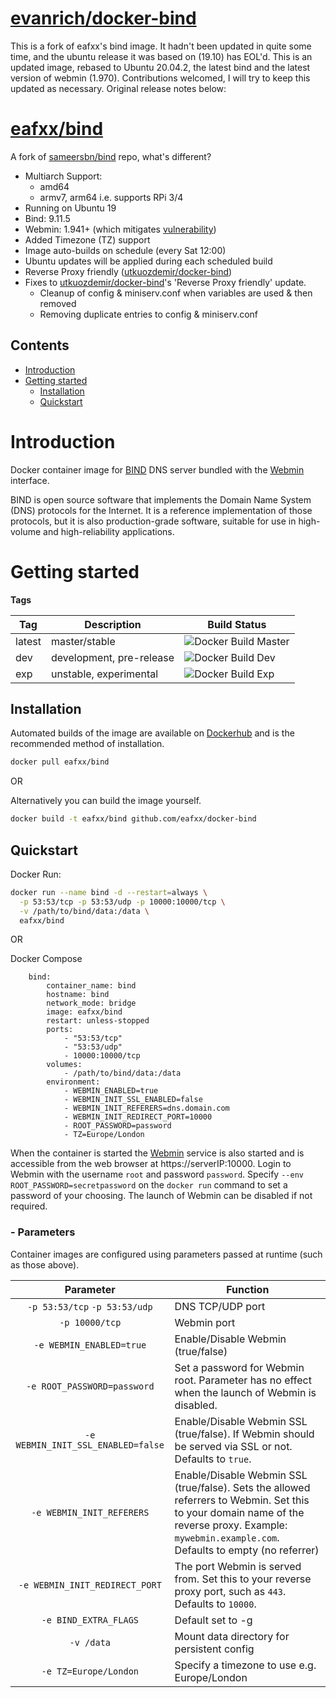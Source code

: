 # [evanrich/docker-bind](https://hub.docker.com/r/evanrich/docker-bind)
This is a fork of eafxx's bind image.  It hadn't been updated in quite some time, and the ubuntu release it was based on (19.10) has EOL'd.   This is an updated image, rebased to Ubuntu 20.04.2, the latest bind and the latest version of webmin (1.970).   Contributions welcomed, I will try to keep this updated as necessary.  Original release notes below:

# [eafxx/bind](https://hub.docker.com/r/eafxx/bind)

A fork of [sameersbn/bind](https://github.com/sameersbn/docker-bind) repo, what's different?
- Multiarch Support: 
  * amd64
  * armv7, arm64 i.e. supports RPi 3/4
- Running on Ubuntu 19
- Bind: 9.11.5 
- Webmin: 1.941+ (which mitigates [vulnerability](https://thehackernews.com/2019/08/webmin-vulnerability-hacking.html))
- Added Timezone (TZ) support
- Image auto-builds on schedule (every Sat 12:00)
- Ubuntu updates will be applied during each scheduled build
- Reverse Proxy friendly ([utkuozdemir/docker-bind](https://github.com/utkuozdemir/docker-bind/tree/webmin-reverse-proxy-config))
- Fixes to [utkuozdemir/docker-bind](https://github.com/utkuozdemir/docker-bind/tree/webmin-reverse-proxy-config)'s 'Reverse Proxy friendly' update. 
  * Cleanup of config & miniserv.conf when variables are used & then removed
  * Removing duplicate entries to config & miniserv.conf
 
## Contents
- [Introduction](#introduction)
- [Getting started](#getting-started)
  - [Installation](#installation)
  - [Quickstart](#quickstart)

# Introduction

Docker container image for [BIND](https://www.isc.org/downloads/bind/) DNS server bundled with the [Webmin](http://www.webmin.com/) interface.

BIND is open source software that implements the Domain Name System (DNS) protocols for the Internet. It is a reference implementation of those protocols, but it is also production-grade software, suitable for use in high-volume and high-reliability applications.

# Getting started

**Tags**

| Tag      | Description                          | Build Status                                                                                                | 
| ---------|--------------------------------------|-------------------------------------------------------------------------------------------------------------|
| latest | master/stable                 | ![Docker Build Master](https://github.com/elmerfdz/docker-bind/workflows/Docker%20Build%20Master/badge.svg)  | 
| dev | development, pre-release      | ![Docker Build Dev](https://github.com/elmerfdz/docker-bind/workflows/Docker%20Build%20Dev/badge.svg)     |
| exp | unstable, experimental        | ![Docker Build Exp](https://github.com/elmerfdz/docker-bind/workflows/Docker%20Build%20Exp/badge.svg)   | 

## Installation

Automated builds of the image are available on [Dockerhub](https://hub.docker.com/r/eafxx/bind) and is the recommended method of installation.

```bash
docker pull eafxx/bind
```
OR

Alternatively you can build the image yourself.

```bash
docker build -t eafxx/bind github.com/eafxx/docker-bind
```

## Quickstart

Docker Run:

```bash
docker run --name bind -d --restart=always \
  -p 53:53/tcp -p 53:53/udp -p 10000:10000/tcp \
  -v /path/to/bind/data:/data \
  eafxx/bind
```

OR

Docker Compose

```
    bind:
        container_name: bind
        hostname: bind
        network_mode: bridge
        image: eafxx/bind
        restart: unless-stopped
        ports:
            - "53:53/tcp"
            - "53:53/udp"
            - 10000:10000/tcp
        volumes:
            - /path/to/bind/data:/data
        environment:
            - WEBMIN_ENABLED=true
            - WEBMIN_INIT_SSL_ENABLED=false
            - WEBMIN_INIT_REFERERS=dns.domain.com
            - WEBMIN_INIT_REDIRECT_PORT=10000
            - ROOT_PASSWORD=password
            - TZ=Europe/London
```

When the container is started the [Webmin](http://www.webmin.com/) service is also started and is accessible from the web browser at https://serverIP:10000. Login to Webmin with the username `root` and password `password`. Specify `--env ROOT_PASSWORD=secretpassword` on the `docker run` command to set a password of your choosing. The launch of Webmin can be disabled if not required. 

### - Parameters

Container images are configured using parameters passed at runtime (such as those above). 

| Parameter | Function |
| :----: | --- |
| `-p 53:53/tcp` `-p 53:53/udp` | DNS TCP/UDP port|
| `-p 10000/tcp` | Webmin port |
| `-e WEBMIN_ENABLED=true` | Enable/Disable Webmin (true/false) |
| `-e ROOT_PASSWORD=password` | Set a password for Webmin root. Parameter has no effect when the launch of Webmin is disabled.  |
| `-e WEBMIN_INIT_SSL_ENABLED=false` | Enable/Disable Webmin SSL (true/false). If Webmin should be served via SSL or not. Defaults to `true`. |
| `-e WEBMIN_INIT_REFERERS` | Enable/Disable Webmin SSL (true/false). Sets the allowed referrers to Webmin. Set this to your domain name of the reverse proxy. Example: `mywebmin.example.com`. Defaults to empty (no referrer)|
| `-e WEBMIN_INIT_REDIRECT_PORT` | The port Webmin is served from. Set this to your reverse proxy port, such as `443`. Defaults to `10000`. |
| `-e BIND_EXTRA_FLAGS` | Default set to -g |
| `-v /data` | Mount data directory for persistent config  |
| `-e TZ=Europe/London` | Specify a timezone to use e.g. Europe/London |
